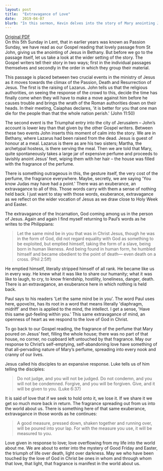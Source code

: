 ```yaml
---
layout: post
title:  "Extravagance of Love"
date:   2019-04-07
blurb: "In this sermon, Kevin delves into the story of Mary anointing Jesus' feet with expensive perfume, a moment of calm amidst the tumultuous events leading up to Jesus' crucifixion. He explores the themes of exuberance and extravagance, drawing parallels with the Incarnation and the self-emptying, self-abandoning love of Christ. He encourages listeners to respond to Christ's love with the same extravagance, allowing it to permeate every aspect of their lives."
---
```

[Original PDF](/assets/pdf/lent52019.pdf)    
On this 5th Sunday in Lent, that in earlier years was known as Passion Sunday, we have read as our Gospel reading that lovely passage from St John, giving us the anointing of Jesus in Bethany. But before we go to the passage itself, let us take a look at the wider setting of the story. The Gospel writers tell their story in two ways; first in the individual passages themselves and secondly in the order in which they group their material.

This passage is placed between two crucial events in the ministry of Jesus as it moves towards the climax of the Passion, Death and Resurrection of Jesus. The first is the raising of Lazarus. John tells us that the religious authorities, on seeing the response of the crowd to this, decide the time has finally come when they will have to make a move against him before he causes trouble and brings the wrath of the Roman authorities down on their heads. In their meeting, Caiaphas declares, 'it is better for you that one man die for the people than that the whole nation perish.' (John 11:50)

The second event is the Triumphal entry into the city of Jerusalem – John’s account is lower key than that given by the other Gospel writers. Between these two events John inserts this moment of calm into the story. We are in Bethany, where Lazarus had been raised from the dead. Jesus is guest of honour at a meal. Lazarus is there as are his two sisters; Martha, the archetypal hostess, is there serving the meal. Then we are told that Mary, quite spontaneously takes a large jar of expensive perfume and proceeds to lavishly anoint Jesus’ feet, wiping them with her hair – the house was filled with the fragrance of the perfume.

There is something outrageous in this, the gesture itself, the very cost of the perfume, the fragrance everywhere. Maybe, secretly, we are saying 'You know Judas may have had a point.' There was an exuberance, an extravagance to all of this. Those words carry with them a sense of nothing held back. I just want to stay with those words, exuberance, extravagance as we reflect on the wider vocation of Jesus as we draw close to Holy Week and Easter.

The extravagance of the Incarnation, God coming among us in the person of Jesus. Again and again I find myself returning to Paul’s words as he writes to the Philippians:

> Let the same mind be in you that was in Christ Jesus,
> though he was in the form of God,
> did not regard equality with God
> as something to be exploited,
> but emptied himself,
> taking the form of a slave,
> being born in human likeness.
> And being found in human form,
> he humbled himself
> and became obedient to the point of death—
> even death on a cross. (Phil 2:5ff)

He emptied himself, literally stripped himself of all rank. He became like us in every way. He knew what it was like to share our humanity; what it was like to laugh, to cry, to know friendship, hostility, loneliness, danger, death. There is an extravagance, an exuberance here in which nothing is held back.

Paul says to his readers 'Let the same mind be in you'. The word Paul uses here, φρονεῖτε, has its root in a word that means literally 'diaphragm, midriff' and then is applied to the mind, the intellect. I get a sense, 'Have this same gut-feeling within you.' This same extravagance of mind, an openness of heart as we respond to the love of God in Christ.

To go back to our Gospel reading, the fragrance of the perfume that Mary poured on Jesus’ feet, filling the whole house; there was no part of that house, no corner, no cupboard left untouched by that fragrance. May our response to Christ’s self-emptying, self-abandoning love have something of that all-pervading nature of Mary’s perfume, spreading into every nook and cranny of our lives.

Jesus called his disciples to an expansive response. Luke tells us of him telling the disciples:

> Do not judge, and you will not be judged. Do not condemn, and you will not be condemned. Forgive, and you will be forgiven. Give, and it will be given to you. (Luke 6:37)

It is said of love that if we seek to hold onto it, we lose it. If we share it we get so much more back in return. The fragrance spreading out from us into the world about us. There is something here of that same exuberance, extravagance in those words as he continues:

> A good measure, pressed down, shaken together and running over, will be poured into your lap. For with the measure you use, it will be measured to you.

Love given in response to love; love overflowing from my life into the world about me. We are about to enter into the mystery of Good Friday and Easter, the triumph of life over death, light over darkness. May we who have been touched by the love of God in Christ be ones in whom and through whom that love, that light, that fragrance is manifest in the world about us.

